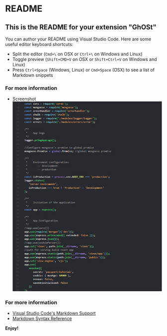 # README

## This is the README for your extension "GhOSt"

You can author your README using Visual Studio Code. Here are some useful editor keyboard shortcuts:

-  Split the editor (`Cmd+\` on OSX or `Ctrl+\` on Windows and Linux)
-  Toggle preview (`Shift+CMD+V` on OSX or `Shift+Ctrl+V` on Windows and Linux)
-  Press `Ctrl+Space` (Windows, Linux) or `Cmd+Space` (OSX) to see a list of Markdown snippets

### For more information

-  Screenshot
   ![Screenshot](./screenshot.png)

### For more information

-  [Visual Studio Code's Markdown Support](http://code.visualstudio.com/docs/languages/markdown)
-  [Markdown Syntax Reference](https://help.github.com/articles/markdown-basics/)

**Enjoy!**
